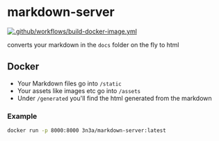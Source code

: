 # markdown-server

[![.github/workflows/build-docker-image.yml](https://github.com/3n3a/markdown-server/actions/workflows/build-docker-image.yml/badge.svg)](https://github.com/3n3a/markdown-server/actions/workflows/build-docker-image.yml)

converts your markdown in the `docs` folder on the fly to html

## Docker

* Your Markdown files go into `/static`
* Your assets like images etc go into `/assets`
* Under `/generated` you'll find the html generated from the markdown

### Example

```sh
docker run -p 8000:8000 3n3a/markdown-server:latest
```

